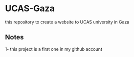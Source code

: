 # UCAS-Gaza
this repository to create a website to UCAS university in Gaza 
## Notes 
  1- this project is a first one in my github account 
